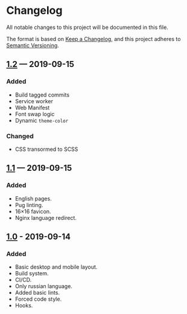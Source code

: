 # Changelog
All notable changes to this project will be documented in this file.

The format is based on [Keep a Changelog](https://keepachangelog.com/en/1.0.0/),
and this project adheres to [Semantic Versioning](https://semver.org/spec/v2.0.0.html).

## [1.2] — 2019-09-15

### Added

- Build tagged commits
- Service worker
- Web Manifest
- Font swap logic
- Dynamic `theme-color`

### Changed

- CSS transormed to SCSS

## [1.1] — 2019-09-15

### Added

- English pages.
- Pug linting.
- 16×16 favicon.
- Nginx language redirect.

## [1.0] - 2019-09-14
### Added
- Basic desktop and mobile layout.
- Build system.
- CI/CD.
- Only russian language.
- Added basic lints.
- Forced code style.
- Hooks.

[1.0]: https://gitlab.com/mishamyrt/myrt.co/tree/v1.1
[1.1]: https://gitlab.com/mishamyrt/myrt.co/tree/v1.0
[1.2]: https://gitlab.com/mishamyrt/myrt.co/tree/v1.2

